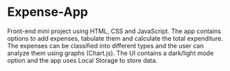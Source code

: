 # Expense-App
Front-end mini project using HTML, CSS and JavaScript. The app contains options to add expenses, tabulate them and calculate the total expenditure. The expenses can be classified into different types and the user can analyze them using graphs (Chart.js). The UI contains a dark/light mode option and the app uses Local Storage to store data.
